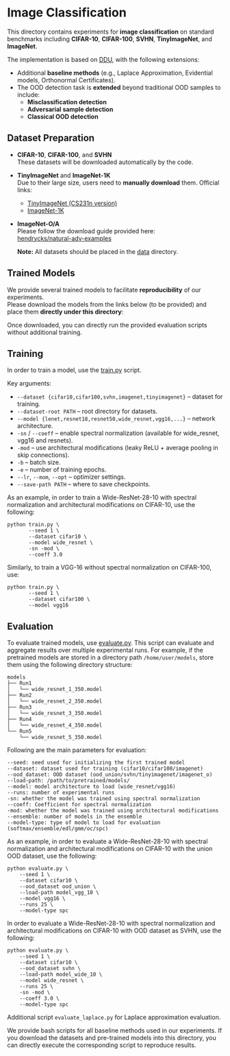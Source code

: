 # Image Classification

This directory contains experiments for **image classification** on standard benchmarks including **CIFAR-10**, **CIFAR-100**, **SVHN**, **TinyImageNet**, and **ImageNet**.  

The implementation is based on [DDU](https://github.com/omegafragger/DDU), with the following extensions:
- Additional **baseline methods** (e.g., Laplace Approximation, Evidential models, Orthonormal Certificates).  
- The OOD detection task is **extended** beyond traditional OOD samples to include:
  - **Misclassification detection**  
  - **Adversarial sample detection**  
  - **Classical OOD detection**


##  Dataset Preparation
- **CIFAR-10**, **CIFAR-100**, and **SVHN**  
  These datasets will be downloaded automatically by the code.  

- **TinyImageNet** and **ImageNet-1K**  
  Due to their large size, users need to **manually download** them. Official links:  
  - [TinyImageNet (CS231n version)](http://cs231n.stanford.edu/tiny-imagenet-200.zip)  
  - [ImageNet-1K](https://www.image-net.org/)  

- **ImageNet-O/A**  
  Please follow the download guide provided here:  
  [hendrycks/natural-adv-examples](https://github.com/hendrycks/natural-adv-examples?tab=readme-ov-file)  

  **Note:** All datasets should be placed in the [data](data) directory.


## Trained Models
We provide several trained models to facilitate **reproducibility** of our experiments.  
Please download the models from the links below (to be provided) and place them **directly under this directory**:

Once downloaded, you can directly run the provided evaluation scripts without additional training.  


## Training
In order to train a model, use the [train.py](train.py) script. 

Key arguments:
- `--dataset {cifar10,cifar100,svhn,imagenet,tinyimagenet}` – dataset for training.
- `--dataset-root PATH` – root directory for datasets.
- `--model {lenet,resnet18,resnet50,wide_resnet,vgg16,...}` – network architecture.
- `-sn` / `--coeff` – enable spectral normalization (available for wide_resnet, vgg16 and resnets).
- `-mod` – use architectural modifications (leaky ReLU + average pooling in skip connections).
- `-b` – batch size.
- `-e` – number of training epochs.
- `--lr`, `--mom`, `--opt` – optimizer settings.
- `--save-path PATH` – where to save checkpoints.

As an example, in order to train a Wide-ResNet-28-10 with spectral normalization and architectural modifications on CIFAR-10, use the following:
```
python train.py \
       --seed 1 \
       --dataset cifar10 \
       --model wide_resnet \
       -sn -mod \
       --coeff 3.0 
```
Similarly, to train a VGG-16 without spectral normalization on CIFAR-100, use:
```
python train.py \
       --seed 1 \
       --dataset cifar100 \
       --model vgg16
```

## Evaluation

To evaluate trained models, use [evaluate.py](evaluate.py). This script can evaluate and aggregate results over multiple experimental runs. For example, if the pretrained models are stored in a directory path ```/home/user/models```, store them using the following directory structure:
```
models
├── Run1
│   └── wide_resnet_1_350.model
├── Run2
│   └── wide_resnet_2_350.model
├── Run3
│   └── wide_resnet_3_350.model
├── Run4
│   └── wide_resnet_4_350.model
└── Run5
    └── wide_resnet_5_350.model
```

Following are the main parameters for evaluation:
```
--seed: seed used for initializing the first trained model
--dataset: dataset used for training (cifar10/cifar100/imagenet)
--ood_dataset: OOD dataset (ood_union/svhn/tinyimagenet/imagenet_o)
--load-path: /path/to/pretrained/models/
--model: model architecture to load (wide_resnet/vgg16)
--runs: number of experimental runs
-sn: whether the model was trained using spectral normalization
--coeff: Coefficient for spectral normalization
-mod: whether the model was trained using architectural modifications
--ensemble: number of models in the ensemble
--model-type: type of model to load for evaluation (softmax/ensemble/edl/gmm/oc/spc)
```

As an example, in order to evaluate a Wide-ResNet-28-10 with spectral normalization and architectural modifications on CIFAR-10 with the union OOD dataset, use the following:
```
python evaluate.py \
    --seed 1 \
    --dataset cifar10 \
    --ood_dataset ood_union \
    --load-path model_vgg_10 \
    --model vgg16 \
    --runs 25 \
    --model-type spc
```

In order to evaluate a Wide-ResNet-28-10 with spectral normalization and architectural modifications on CIFAR-10 with OOD dataset as SVHN, use the following:
```
python evaluate.py \
    --seed 1 \
    --dataset cifar10 \
    --ood_dataset svhn \
    --load-path model_wide_10 \
    --model wide_resnet \
    --runs 25 \
    -sn -mod \
    --coeff 3.0 \
    --model-type spc
```

Additional script `evaluate_laplace.py` for Laplace approximation evaluation.

We provide bash scripts for all baseline methods used in our experiments. If you download the datasets and pre-trained models into this directory, you can directly execute the corresponding script to reproduce results.
